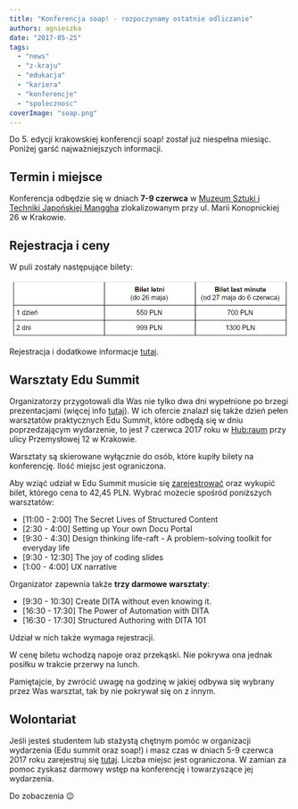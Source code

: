 ```yaml
---
title: "Konferencja soap! - rozpoczynamy ostatnie odliczanie"
authors: agnieszka
date: "2017-05-25"
tags:
  - "news"
  - "z-kraju"
  - "edukacja"
  - "kariera"
  - "konferencje"
  - "spolecznosc"
coverImage: "soap.png"
---
```


Do 5. edycji krakowskiej konferencji soap! został już niespełna miesiąc. Poniżej
garść najważniejszych informacji.

## Termin i miejsce

Konferencja odbędzie się w dniach **7-9 czerwca** w
[Muzeum Sztuki i Techniki Japońskiej Manggha](http://manggha.pl/) zlokalizowanym
przy ul. Marii Konopnickiej 26 w Krakowie.

## Rejestracja i ceny

W puli zostały następujące bilety:

![](images/soap_ceny.png)

Rejestracja i dodatkowe informacje [tutaj](http://soapconf.com/#ticket).

## Warsztaty Edu Summit

Organizatorzy przygotowali dla Was nie tylko dwa dni wypełnione po brzegi
prezentacjami (więcej info
[tutaj](http://techwriter.pl/konferencja-soap-2017-5-edycja-coraz-blizej/)). W
ich ofercie znalazł się także dzień pełen warsztatów praktycznych Edu Summit,
które odbędą się w dniu poprzedzającym wydarzenie, to jest 7 czerwca 2017 roku w
[Hub:raum](https://www.google.pl/maps/place/hub:raum+Krak%C3%B3w/@50.0484081,19.9574938,17z/data=!3m1!4b1!4m5!3m4!1s0x47165b4622cb3c7d:0xf61fa9a672a7f6fa!8m2!3d50.0484081!4d19.9596825)
przy ulicy Przemysłowej 12 w Krakowie.

Warsztaty są skierowane wyłącznie do osób, które kupiły bilety na konferencję.
Ilość miejsc jest ograniczona.

Aby wziąć udział w Edu Summit musicie się
[zarejestrować](http://soapconf.com/edusummit/) oraz wykupić bilet, którego cena
to 42,45 PLN. Wybrać możecie spośród poniższych warsztatów:

- \[11:00 - 2:00\] The Secret Lives of Structured Content
- \[2:30 - 4:00\] Setting up Your own Docu Portal
- \[9:30 - 4:30\] Design thinking life-raft - A problem-solving toolkit for
  everyday life
- \[9:30 - 12:30\] The joy of coding slides
- \[1:00 - 4:00\] UX narrative

Organizator zapewnia także **trzy darmowe warsztaty**:

- \[9:30 - 10:30\] Create DITA without even knowing it.
- \[16:30 - 17:30\] The Power of Automation with DITA
- \[16:30 - 17:30\] Structured Authoring with DITA 101

Udział w nich także wymaga rejestracji.

W cenę biletu wchodzą napoje oraz przekąski. Nie pokrywa ona jednak posiłku w
trakcie przerwy na lunch.

Pamiętajcie, by zwrócić uwagę na godzinę w jakiej odbywa się wybrany przez Was
warsztat, tak by nie pokrywał się on z innym.

## Wolontariat

Jeśli jesteś studentem lub stażystą chętnym pomóc w organizacji wydarzenia (Edu
summit oraz soap!) i masz czas w dniach 5-9 czerwca 2017 roku zarejestruj się
[tutaj](http://soapconf.com/#ticket). Liczba miejsc jest ograniczona. W zamian
za pomoc zyskasz darmowy wstęp na konferencję i towarzyszące jej wydarzenia.

Do zobaczenia 😉
